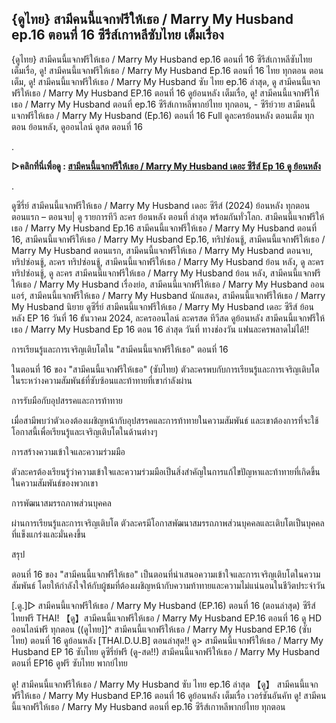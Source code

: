 ## {ดูไทย} สามีคนนี้แจกฟรีให้เธอ / Marry My Husband ep.16 ตอนที่ 16 ซีรีส์เกาหลีซับไทย เต็มเรื่อง

{ดูไทย} สามีคนนี้แจกฟรีให้เธอ / Marry My Husband ep.16 ตอนที่ 16 ซีรีส์เกาหลีซับไทย เต็มเรื่อ, ดู! สามีคนนี้แจกฟรีให้เธอ / Marry My Husband Ep.16 ตอนที่ 16 ไทย ทุกตอน ตอนเต็ม, ดู! สามีคนนี้แจกฟรีให้เธอ / Marry My Husband ซับ ไทย ep.16 ล่าสุด, ดู สามีคนนี้แจกฟรีให้เธอ / Marry My Husband EP.16 ตอนที่ 16 ดูย้อนหลัง เต็มเรื่อ, ดู! สามีคนนี้แจกฟรีให้เธอ / Marry My Husband ตอนที่ ep.16 ซีรีส์เกาหลีพากย์ไทย ทุกตอน, - ซีรีย์วาย สามีคนนี้แจกฟรีให้เธอ / Marry My Husband (Ep.16) ตอนที่ 16 Full ดูละครย้อนหลัง ตอนเต็ม ทุกตอน ย้อนหลัง, ดูออนไลน์ ดูสด ตอนที่ 16

.

**▷คลิกที่นี่เพื่อดู : [สามีคนนี้แจกฟรีให้เธอ / Marry My Husband เดอะ ซีรีส์ Ep 16 ดู ย้อนหลัง](https://top.flixmax.stream/th/tv/221851-1-16)**

.

ดูซีรี่ย์ สามีคนนี้แจกฟรีให้เธอ / Marry My Husband เดอะ ซีรีส์ (2024) ย้อนหลัง ทุกตอน ตอนแรก – ตอนจบ| ดู รายการทีวี ละคร ย้อนหลัง ตอนที่ ล่าสุด พร้อมกันทั่วโลก. สามีคนนี้แจกฟรีให้เธอ / Marry My Husband Ep.16 สามีคนนี้แจกฟรีให้เธอ / Marry My Husband ตอนที่ 16, สามีคนนี้แจกฟรีให้เธอ / Marry My Husband Ep.16, ทริปซ่อนชู้, สามีคนนี้แจกฟรีให้เธอ / Marry My Husband ตอนแรก, สามีคนนี้แจกฟรีให้เธอ / Marry My Husband ตอนจบ, ทริปซ่อนชู้, ละคร ทริปซ่อนชู้, สามีคนนี้แจกฟรีให้เธอ / Marry My Husband ย้อน หลัง, ดู ละคร ทริปซ่อนชู้, ดู ละคร สามีคนนี้แจกฟรีให้เธอ / Marry My Husband ย้อน หลัง, สามีคนนี้แจกฟรีให้เธอ / Marry My Husband เรื่องย่อ, สามีคนนี้แจกฟรีให้เธอ / Marry My Husband ออนแอร์, สามีคนนี้แจกฟรีให้เธอ / Marry My Husband นักแสดง, สามีคนนี้แจกฟรีให้เธอ / Marry My Husband นิยาย ดูซีรี่ย์ สามีคนนี้แจกฟรีให้เธอ / Marry My Husband เดอะ ซีรีส์ ย้อนหลัง EP 16 วันที่ 16 ธันวาคม 2024, ละครออนไลน์ ละครสด ทีวีสด ดูย้อนหลัง สามีคนนี้แจกฟรีให้เธอ / Marry My Husband Ep 16 ตอน 16 ล่าสุด วันที่ ทางช่องวัน แฟนละครพลาดไม่ได้!!


การเรียนรู้และการเจริญเติบโตใน "สามีคนนี้แจกฟรีให้เธอ" ตอนที่ 16

ในตอนที่ 16 ของ "สามีคนนี้แจกฟรีให้เธอ" (ซับไทย) ตัวละครพบกับการเรียนรู้และการเจริญเติบโตในระหว่างความสัมพันธ์ที่ซับซ้อนและท้าทายที่เขากำลังผ่าน

การรับมือกับอุปสรรคและการท้าทาย

เมื่อสามีพบว่าตัวเองต้องเผชิญหน้ากับอุปสรรคและการท้าทายในความสัมพันธ์ และเขาต้องการที่จะใช้โอกาสนี้เพื่อเรียนรู้และเจริญเติบโตในด้านต่างๆ

การสร้างความเข้าใจและความร่วมมือ

ตัวละครต้องเรียนรู้ว่าความเข้าใจและความร่วมมือเป็นสิ่งสำคัญในการแก้ไขปัญหาและท้าทายที่เกิดขึ้นในความสัมพันธ์ของพวกเขา

การพัฒนาสมรรถภาพส่วนบุคคล

ผ่านการเรียนรู้และการเจริญเติบโต ตัวละครมีโอกาสพัฒนาสมรรถภาพส่วนบุคคลและเติบโตเป็นบุคคลที่แข็งแกร่งและมั่นคงขึ้น

สรุป

ตอนที่ 16 ของ "สามีคนนี้แจกฟรีให้เธอ" เป็นตอนที่นำเสนอความเข้าใจและการเจริญเติบโตในความสัมพันธ์ โดยให้กำลังใจให้กับผู้ชมที่ต้องเผชิญหน้ากับความท้าทายและความไม่แน่นอนในชีวิตประจำวัน

[.ดู.]▷ สามีคนนี้แจกฟรีให้เธอ / Marry My Husband (EP.16) ตอนที่ 16 (ตอนล่าสุด) ซีรีส์ไทยฟรี THAI!
【ดู】สามีคนนี้แจกฟรีให้เธอ / Marry My Husband EP.16 ตอนที่ 16 ดู HD ออนไลน์ฟรี ทุกตอน
((ดูไทย]]^ สามีคนนี้แจกฟรีให้เธอ / Marry My Husband EP.16 (ซับไทย) ตอนที่ 16 ดูย้อนหลัง [THAI.D.U.B] ตอนล่าสุด!!
ดู> สามีคนนี้แจกฟรีให้เธอ / Marry My Husband EP 16 ซับไทย ดูซีรี่ย์ฟรี
(ดู-สด!!) สามีคนนี้แจกฟรีให้เธอ / Marry My Husband ตอนที่ EP16 ดูฟรี ซับไทย พากย์ไทย

ดู! สามีคนนี้แจกฟรีให้เธอ / Marry My Husband ซับ ไทย ep.16 ล่าสุด
【ดู】 สามีคนนี้แจกฟรีให้เธอ / Marry My Husband EP.16 ตอนที่ 16 ดูย้อนหลัง เต็มเรื่อ เวอร์ชันอันคัท
ดู! สามีคนนี้แจกฟรีให้เธอ / Marry My Husband ตอนที่ ep.16 ซีรีส์เกาหลีพากย์ไทย ทุกตอน
